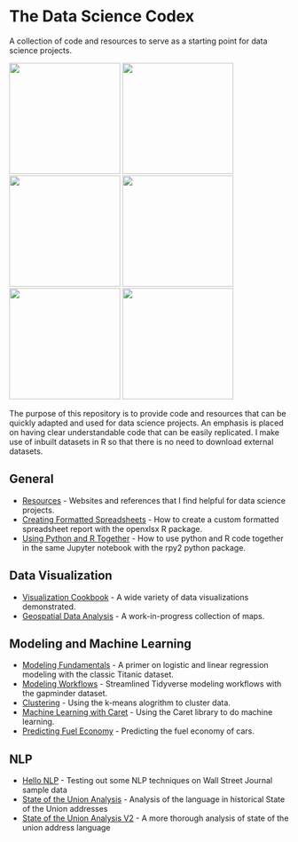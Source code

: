 # The Data Science Codex

A collection of code and resources to serve as a starting point for data science projects. 

<span>
<a href = "https://github.com/jessecambon/Data-Science-Cookbook/blob/master/source/Chart_Collection.md#lollipop"><img src="https://github.com/jessecambon/Data-Science-Cookbook/blob/master/source/Chart_Collection_files/figure-markdown_github/lollipop-1.png" height="200px"/></a>
<a href = "https://github.com/jessecambon/Data-Science-Cookbook/blob/master/source/Chart_Collection.md#bubbleplot"><img src="https://github.com/jessecambon/Data-Science-Cookbook/blob/master/source/Chart_Collection_files/figure-markdown_github/bubbleplot-1.png" height="200px"/></a>
<a href = "https://github.com/jessecambon/Data-Science-Cookbook/blob/master/source/Geospatial_Analysis.md"><img src="https://github.com/jessecambon/Data-Science-Codex/blob/master/source/Geospatial_Analysis_files/figure-markdown_github/unnamed-chunk-2-1.png" height="200px"/></a> 
<a href = "https://github.com/jessecambon/Data-Science-Cookbook/blob/master/source/Chart_Collection.md#ridgeplot"><img src="https://raw.githubusercontent.com/jessecambon/Data-Science-Codex/master/source/Chart_Collection_files/figure-markdown_github/ridge-1.png" height="200px"/></a> 
<a href = "https://github.com/jessecambon/Data-Science-Cookbook/blob/master/source/Titanic.md#logistic-regression-model"><img src="https://github.com/jessecambon/Data-Science-Codex/blob/master/source/Titanic_files/figure-markdown_github/logistic-regression-2.png" height="200px"/></a> 
<a href = "https://github.com/jessecambon/Data-Science-Cookbook/blob/master/source/Titanic.md#logistic-regression-model"><img src="https://github.com/jessecambon/Data-Science-Cookbook/blob/master/source/Titanic_files/figure-markdown_github/logistic-regression-1.png" height="200px"/></a> 
</span>


The purpose of this repository is to provide code and resources that can be quickly adapted and used for data science projects. An emphasis is placed on having clear understandable code that can be easily replicated. I make use of inbuilt datasets in R so that there is no need to download external datasets.


## General 
* [Resources](Resources.md) - Websites and references that I find helpful for data science projects.
* [Creating Formatted Spreadsheets](source/Create_Formatted_Spreadsheet.md) - How to create a custom formatted spreadsheet report with the openxlsx R package.
* [Using Python and R Together](source/R-Python-Hybrid.ipynb) - How to use python and R code together in the same Jupyter notebook with the rpy2 python package.

## Data Visualization
* [Visualization Cookbook](source/Chart_Collection.md) - A wide variety of data visualizations demonstrated.
* [Geospatial Data Analysis](source/Geospatial_Analysis.md) - A work-in-progress collection of maps. 

## Modeling and Machine Learning 
* [Modeling Fundamentals](source/Titanic.md) - A primer on logistic and linear regression modeling with the classic Titanic dataset.
* [Modeling Workflows](source/Modeling_Workflow.md) - Streamlined Tidyverse modeling workflows with the gapminder dataset.
* [Clustering](source/Clustering.md) - Using the k-means alogrithm to cluster data.
* [Machine Learning with Caret](source/Caret.md) - Using the Caret library to do machine learning.
* [Predicting Fuel Economy](source/Vehicles.md) - Predicting the fuel economy of cars.

## NLP
* [Hello NLP](source/Hello_NLP.ipynb) - Testing out some NLP techniques on Wall Street Journal sample data
* [State of the Union Analysis](source/state_of_union.ipynb) - Analysis of the language in historical State of the Union addresses
* [State of the Union Analysis V2](source/state_of_union_v2.ipynb) - A more thorough analysis of state of the union address language
